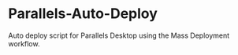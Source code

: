 # Parallels-Auto-Deploy
Auto deploy script for Parallels Desktop using the Mass Deployment workflow.
